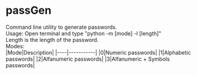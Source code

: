 # passGen
Command line utility to generate passwords.  
Usage: Open terminal and type "python -m [mode] -l [length]"  
Length is the length of the password.  
Modes:   
|Mode|Description|
|----|-----------|
|0|Numeric passwords|
|1|Alphabetic passwords|
|2|Alfanumeric passwords|
|3|Alfanumeric + Symbols passwords|
